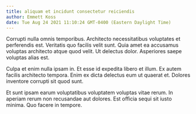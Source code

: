 ```yaml
---
title: aliquam et incidunt consectetur reiciendis
author: Emmett Koss
date: Tue Aug 24 2021 11:10:24 GMT-0400 (Eastern Daylight Time)
---
```

Corrupti nulla omnis temporibus. Architecto necessitatibus voluptates et perferendis est. Veritatis quo facilis velit sunt. Quia amet ea accusamus voluptas architecto atque quod velit. Ut delectus dolor. Asperiores saepe voluptas alias est.

 Culpa et enim nulla ipsam in. Et esse id expedita libero et illum. Ex autem facilis architecto tempora. Enim ex dicta delectus eum ut quaerat et. Dolores inventore corrupti sit quod sunt.

 Et sunt ipsam earum voluptatibus voluptatem voluptas vitae rerum. In aperiam rerum non recusandae aut dolores. Est officia sequi sit iusto minima. Quo facere in tempore.